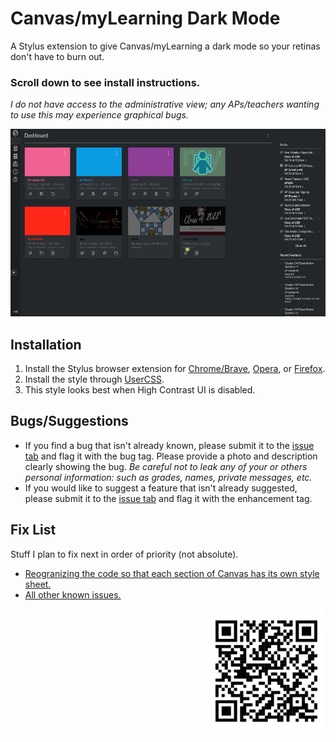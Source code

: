 # Canvas/myLearning Dark Mode
A Stylus extension to give Canvas/myLearning a dark mode so your retinas don't have to burn out. 

### **Scroll down to see install instructions.**

*I do not have access to the administrative view; any APs/teachers wanting to use this may experience graphical bugs.*

<p align="left">
<img src="https://github.com/SoupyzInc/CanvasDarkMode/blob/main/images/Dashboardv1.1.5.png" alt="alt text" height="300">
</p>

## Installation
1. Install the Stylus browser extension for [Chrome/Brave](https://chrome.google.com/webstore/detail/stylus/clngdbkpkpeebahjckkjfobafhncgmne), [Opera](https://addons.opera.com/en-gb/extensions/details/stylus/), or [Firefox](https://addons.mozilla.org/en-US/firefox/addon/styl-us/).
2. Install the style through [UserCSS](https://raw.githubusercontent.com/SoupyzInc/CanvasDarkMode/main/CanvasDarkMode.user.css).
3. This style looks best when High Contrast UI is disabled.

## Bugs/Suggestions
- If you find a bug that isn't already known, please submit it to the [issue tab](https://github.com/SoupyzInc/CanvasDarkMode/issues) and flag it with the bug tag. Please provide a photo and description clearly showing the bug. *Be careful not to leak any of your or others personal information: such as grades, names, private messages, etc.*
- If you would like to suggest a feature that isn't already suggested, please submit it to the [issue tab](https://github.com/SoupyzInc/CanvasDarkMode/issues) and flag it with the enhancement tag.

## Fix List
Stuff I plan to fix next in order of priority (not absolute).

- [Reogranizing the code so that each section of Canvas has its own style sheet.](https://github.com/SoupyzInc/CanvasDarkMode/issues/12)
- [All other known issues.](https://github.com/SoupyzInc/CanvasDarkMode/issues)


<p align="right">
<img src="https://github.com/SoupyzInc/CanvasDarkMode/blob/main/images/CanvasDarkModeQRCode.png" alt="alt text" height="200">
</p>

<!-- (reccomended) or [userstyles.org](https://userstyles.org/styles/191622/mylearning-dark-mode) (May not be up to date. For me, this website takes 30 mins for anything to load).-->
